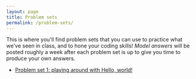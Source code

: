 ```yaml
---
layout: page
title: Problem sets
permalink: /problem-sets/
---
```


This is where you'll find problem sets that you can use to practice what we've seen in class, and to hone your coding skills! _Model answers_ will be posted roughly a week after each problem set is up to give you time to produce your own answers.

- [Problem set 1: playing around with Hello, world!](http://www.marccataford.xyz/IntroToProgramming-Fall2016/problem-set-1/)
